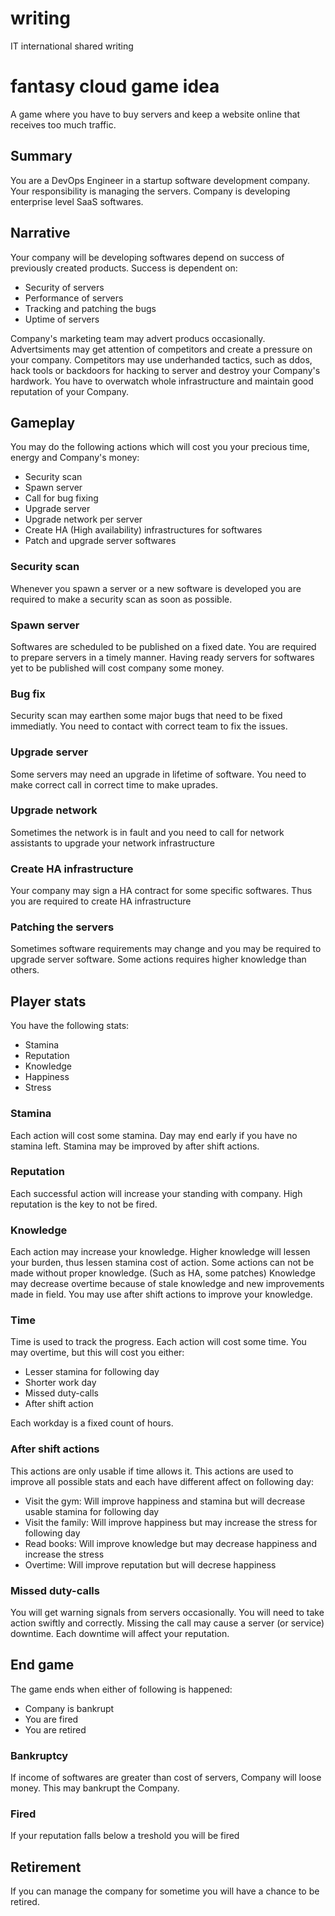 # writing

IT international shared writing

# fantasy cloud game idea

A game where you have to buy servers and keep a website online that receives too much traffic.

## Summary
You are a DevOps Engineer in a startup software development company. Your responsibility is managing the servers. Company is developing enterprise level SaaS softwares. 

## Narrative
Your company will be developing softwares depend on success of previously created products. Success is dependent on:

- Security of servers
- Performance of servers
- Tracking and patching the bugs
- Uptime of servers

Company's marketing team may advert producs occasionally. Advertsiments may get attention of competitors and create a pressure on your company. Competitors may use underhanded tactics, such as ddos, hack tools or backdoors for hacking to server and destroy your Company's hardwork. You have to overwatch whole infrastructure and maintain good reputation of your Company.

## Gameplay

You may do the following actions which will cost you your precious time, energy and Company's money:

- Security scan
- Spawn server
- Call for bug fixing
- Upgrade server
- Upgrade network per server
- Create HA (High availability) infrastructures for softwares
- Patch and upgrade server softwares

### Security scan
Whenever you spawn a server or a new software is developed you are required to make a security scan as soon as possible. 

### Spawn server
Softwares are scheduled to be published on a fixed date. You are required to prepare servers in a timely manner. Having ready servers for softwares yet to be published will cost company some money.

### Bug fix
Security scan may earthen some major bugs that need to be fixed immediatly. You need to contact with correct team to fix the issues.

### Upgrade server
Some servers may need an upgrade in lifetime of software. You need to make correct call in correct time to make uprades.

### Upgrade network
Sometimes the network is in fault and you need to call for network assistants to upgrade your network infrastructure

### Create HA infrastructure
Your company may sign a HA contract for some specific softwares. Thus you are required to create HA infrastructure

### Patching the servers
Sometimes software requirements may change and you may be required to upgrade server software. Some actions requires higher knowledge than others.


## Player stats
You have the following stats:

- Stamina
- Reputation
- Knowledge
- Happiness
- Stress

### Stamina

Each action will cost some stamina. Day may end early if you have no stamina left. Stamina may be improved by after shift actions.

### Reputation

Each successful action will increase your standing with company. High reputation is the key to not be fired.

### Knowledge

Each action may increase your knowledge. Higher knowledge will lessen your burden, thus lessen stamina cost of action. Some actions can not be made without proper knowledge. (Such as HA, some patches) Knowledge may decrease overtime because of stale knowledge and new improvements made in field. You may use after shift actions to improve your knowledge.

### Time

Time is used to track the progress. Each action will cost some time. You may overtime, but this will cost you either:

- Lesser stamina for following day
- Shorter work day
- Missed duty-calls
- After shift action

Each workday is a fixed count of hours.

### After shift actions
This actions are only usable if time allows it. This actions are used to improve all possible stats and each have different affect on following day:
- Visit the gym: Will improve happiness and stamina but will decrease usable stamina for following day
- Visit the family: Will improve happiness but may increase the stress for following day
- Read books: Will improve knowledge but may decrease happiness and increase the stress
- Overtime: Will improve reputation but will decrese happiness

### Missed duty-calls

You will get warning signals from servers occasionally. You will need to take action swiftly and correctly. Missing the call may cause a server (or service) downtime. Each downtime will affect your reputation.


## End game

The game ends when either of following is happened:

- Company is bankrupt
- You are fired
- You are retired

### Bankruptcy

If income of softwares are greater than cost of servers, Company will loose money. This may bankrupt the Company.

### Fired

If your reputation falls below a treshold you will be fired

## Retirement

If you can manage the company for sometime you will have a chance to be retired.


